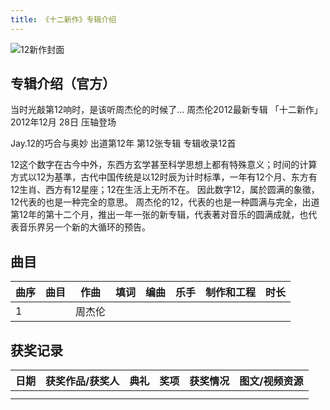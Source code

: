 ```yaml
---
title: 《十二新作》专辑介绍
---
```

![12新作封面](//yt.jaychou.wiki/专辑封面/12_12新作/12_12新作_AppleMusic.webp "12新作封面")
## 专辑介绍（官方）
当时光敲第12响时，是该听周杰伦的时候了…
周杰伦2012最新专辑 「十二新作」
2012年12月 28日 压轴登场

Jay.12的巧合与奥妙
出道第12年
第12张专辑
专辑收录12首

12这个数字在古今中外，东西方玄学甚至科学思想上都有特殊意义；时间的计算方式以12为基準，古代中国传统是以12时辰为计时标準，一年有12个月、东方有12生肖、西方有12星座；12在生活上无所不在。
因此数字12，属於圆满的象徵，12代表的也是一种完全的意思。
周杰伦的12，代表的也是一种圆满与完全，出道第12年的第十二个月，推出一年一张的新专辑，代表著对音乐的圆满成就，也代表音乐界另一个新的大循环的预告。


## 曲目
| 曲序|曲目|作曲|填词|编曲|乐手|制作和工程|时长|
| ------ | ------ | ------ | ------ | ------ | ------ | ------ | ------ |
| 1  |  </br> | 周杰伦  | |   |   |   |  |


## 获奖记录
| 日期|获奖作品/获奖人|典礼|奖项|获奖情况|图文/视频资源|
| ------ | ------ | ------ | ------ | ------ | ------ |
|   |  |   |  |   |   |
|   |  |   |  |   |   |

